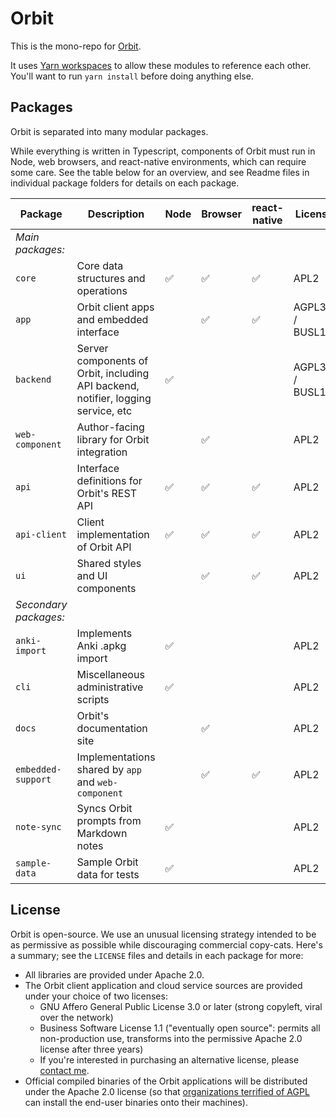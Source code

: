 # Orbit

This is the mono-repo for [Orbit](https://withorbit.com).

It uses [Yarn workspaces](https://classic.yarnpkg.com/en/docs/workspaces/) to allow these modules to reference each other. You'll want to run `yarn install` before doing anything else.

## Packages

Orbit is separated into many modular packages.

While everything is written in Typescript, components of Orbit must run in Node, web browsers, and react-native environments, which can require some care. See the table below for an overview, and see Readme files in individual package folders for details on each package.

| Package | Description | Node | Browser | react-native  | License |
| --- | --- | --- | --- | --- | --- |
| _Main packages:_ |
| `core` | Core data structures and operations | ✅ | ✅ | ✅ | APL2 |
| `app` | Orbit client apps and embedded interface | | ✅ | ✅ | AGPL3+ / BUSL1.1 |
| `backend` | Server components of Orbit, including API backend, notifier, logging service, etc | ✅ | | | AGPL3+ / BUSL1.1 |
| `web-component` | Author-facing library for Orbit integration | | ✅ | | APL2 |
| `api` | Interface definitions for Orbit's REST API | ✅ | ✅ | ✅ | APL2 |
| `api-client` | Client implementation of Orbit API | ✅ | ✅ | ✅ | APL2 |
| `ui` | Shared styles and UI components | | ✅ | ✅ | APL2 |
| _Secondary packages:_ |
| `anki-import` | Implements Anki .apkg import | ✅ | | | APL2 |
| `cli` | Miscellaneous administrative scripts | ✅ | | | APL2 |
| `docs` | Orbit's documentation site | | ✅ | | APL2 |
| `embedded-support` | Implementations shared by `app` and `web-component` | | ✅ | ✅ | APL2 |
| `note-sync` | Syncs Orbit prompts from Markdown notes | ✅ | | | APL2 |
| `sample-data` | Sample Orbit data for tests | ✅ | | | APL2 |

## License

Orbit is open-source. We use an unusual licensing strategy intended to be as permissive as possible while discouraging commercial copy-cats. Here's a summary; see the `LICENSE` files and details in each package for more:

* All libraries are provided under Apache 2.0.
* The Orbit client application and cloud service sources are provided under your choice of two licenses:
  * GNU Affero General Public License 3.0 or later (strong copyleft, viral over the network)
  * Business Software License 1.1 ("eventually open source": permits all non-production use, transforms into the permissive Apache 2.0 license after three years)
  * If you're interested in purchasing an alternative license, please [contact me](andy@andymatuschak.org).
* Official compiled binaries of the Orbit applications will be distributed under the Apache 2.0 license (so that [organizations terrified of AGPL](https://opensource.google/docs/using/agpl-policy/) can install the end-user binaries onto their machines).
